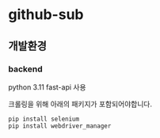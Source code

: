 # github-sub 
## 개발환경
### backend
python 3.11 
fast-api 사용

크롤링을 위해 아래의 패키지가 포함되어야합니다. 

 ```
 pip install selenium
 pip install webdriver_manager
 ```